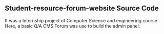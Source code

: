 ## Student-resource-forum-website Source Code
It was a Internship project of Computer Science and engineering course Here, a basic Q/A CMS Forum was use to build the admin panel. 





